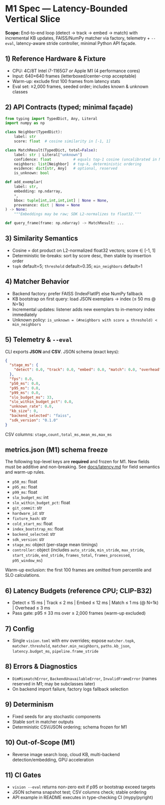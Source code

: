 # M1 Spec — Latency-Bounded Vertical Slice

**Scope:** End-to-end loop (detect → track → embed → match) with incremental KB updates, FAISS/NumPy matcher via factory, telemetry + `--eval`, latency-aware stride controller, minimal Python API façade.

## 1) Reference Hardware & Fixture

- CPU: 4C/8T Intel i7-1165G7 *or* Apple M1 (4 performance cores)
- Input: 640×640 frames (letterboxed/center-crop acceptable)
- Warm-up: exclude first 100 frames from latency stats
- Eval set: ≥2,000 frames, seeded order; includes known & unknown classes

## 2) API Contracts (typed; minimal façade)

```py
from typing import TypedDict, Any, Literal
import numpy as np

class Neighbor(TypedDict):
    label: str
    score: float  # cosine similarity in [-1, 1]

class MatchResult(TypedDict, total=False):
    label: str | Literal["unknown"]
    confidence: float          # equals top-1 cosine (uncalibrated in M1)
    neighbors: list[Neighbor]  # top-k, deterministic ordering
    evidence: dict[str, Any]   # optional, reserved
    is_unknown: bool

def add_exemplar(
    label: str,
    embedding: np.ndarray,
    *,
    bbox: tuple[int,int,int,int] | None = None,
    provenance: dict | None = None
) -> None:
    """Embeddings may be raw; SDK L2-normalizes to float32."""

def query_frame(frame: np.ndarray) -> MatchResult: ...
```

## 3) Similarity Semantics

- Cosine = dot product on L2-normalized float32 vectors; score ∈ [-1, 1]
- Deterministic tie-breaks: sort by score desc, then stable by insertion order
- `topk` default=5; `threshold` default=0.35; `min_neighbors` default=1

## 4) Matcher Behavior

- Backend factory: prefer FAISS (IndexFlatIP) else NumPy fallback
- KB bootstrap on first query: load JSON exemplars → index (≤ 50 ms @ N=1k)
- Incremental updates: listener adds new exemplars to in-memory index immediately
- Unknown policy: `is_unknown = (#neighbors with score ≥ threshold) < min_neighbors`

## 5) Telemetry & `--eval`

CLI exports **JSON** and **CSV**. JSON schema (exact keys):

```json
{
  "stage_ms": {
    "detect": 0.0, "track": 0.0, "embed": 0.0, "match": 0.0, "overhead": 0.0
  },
  "fps": 0.0,
  "p50_ms": 0.0,
  "p95_ms": 0.0,
  "p99_ms": 0.0,
  "slo_budget_ms": 33,
  "slo_within_budget_pct": 0.0,
  "unknown_rate": 0.0,
  "kb_size": 0,
  "backend_selected": "faiss",
  "sdk_version": "0.1.0"
}
```

CSV columns: `stage,count,total_ms,mean_ms,max_ms`

## metrics.json (M1) schema freeze

The following top-level keys are **required** and frozen for M1. New fields must be additive and non-breaking. See [docs/latency.md](../latency.md) for field semantics and warm-up rules.

- `p50_ms`: float
- `p95_ms`: float
- `p99_ms`: float
- `slo_budget_ms`: int
- `slo_within_budget_pct`: float
- `git_commit`: str
- `hardware_id`: str
- `fixture_hash`: str
- `cold_start_ms`: float
- `index_bootstrap_ms`: float
- `backend_selected`: str
- `sdk_version`: str
- `stage_ms`: object (per-stage mean timings)
- `controller`: object (includes `auto_stride`, `min_stride`, `max_stride`, `start_stride`, `end_stride`, `frames_total`, `frames_processed`, `p95_window_ms`)

Warm-up exclusion: the first 100 frames are omitted from percentile and SLO calculations.

## 6) Latency Budgets (reference CPU; CLIP-B32)

- Detect ≤ 15 ms | Track ≤ 2 ms | Embed ≤ 12 ms | Match ≤ 1 ms (@ N=1k) | Overhead ≤ 3 ms
- Pass gate: p95 ≤ 33 ms over ≥ 2,000 frames (warm-up excluded)

## 7) Config

- Single `vision.toml` with env overrides; expose `matcher.topk`, `matcher.threshold`, `matcher.min_neighbors`, `paths.kb_json`, `latency.budget_ms`, `pipeline.frame_stride`

## 8) Errors & Diagnostics

- `DimMismatchError`, `BackendUnavailableError`, `InvalidFrameError` (names reserved in M1; may be subclasses later)
- On backend import failure, factory logs fallback selection

## 9) Determinism

- Fixed seeds for any stochastic components
- Stable sort in matcher outputs
- Deterministic CSV/JSON ordering; schema frozen for M1

## 10) Out-of-Scope (M1)

- Reverse image search loop, cloud KB, multi-backend detection/embedding, GPU acceleration

## 11) CI Gates

- `vision --eval` returns non-zero exit if p95 or bootstrap exceed targets
- JSON schema snapshot test; CSV columns check; stable ordering
- API example in README executes in type-checking CI (mypy/pyright)
